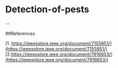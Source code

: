 # Detection-of-pests
--

##References

[1. https://ieeexplore.ieee.org/document/7155951/](https://ieeexplore.ieee.org/document/7155951/)
[2.https://ieeexplore.ieee.org/document/7916653/](https://ieeexplore.ieee.org/document/7916653/)
